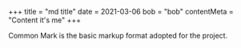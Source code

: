 +++
title = "md title"
date = 2021-03-06
bob = "bob"
contentMeta = "Content it's me"
+++

Common Mark is the basic markup format adopted for the project.